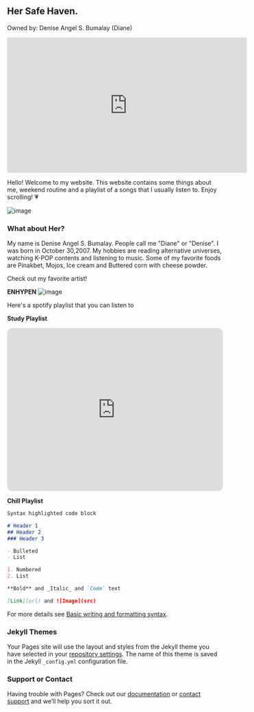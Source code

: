 ## Her Safe Haven.

Owned by: Denise Angel S. Bumalay (Diane)

<iframe width="560" height="315" src="https://www.youtube.com/embed/QZqD_Fme6xg" title="YouTube video player" frameborder="0" allow="accelerometer; autoplay; clipboard-write; encrypted-media; gyroscope; picture-in-picture" allowfullscreen></iframe>

Hello! Welcome to my website. This website contains some things about me, weekend routine and a playlist of a songs that I usually listen to. Enjoy scrolling! 💗

![image](https://user-images.githubusercontent.com/97162233/161942209-0da4ddb1-c7e2-402c-b4b3-a89182903d9f.png)



### What about Her?

My name is Denise Angel S. Bumalay. People call me "Diane" or "Denise". I was born in October 30,2007. My hobbies are reading alternative universes, watching K-POP contents and listening to music. Some of my favorite foods are Pinakbet, Mojos, Ice cream and Buttered corn with cheese powder. 

Check out my favorite artist! 

**ENHYPEN**
![image](https://user-images.githubusercontent.com/97162233/161955321-cd68fd32-3160-49a6-b500-762a8c3f715e.png)

Here's a spotify playlist that you can listen to

**Study Playlist**

<iframe style="border-radius:12px" src="https://open.spotify.com/embed/playlist/1KhCwVUpjOWVJocCioCQDs?utm_source=generator" width="100%" height="380" frameBorder="0" allowfullscreen="" allow="autoplay; clipboard-write; encrypted-media; fullscreen; picture-in-picture"></iframe>

**Chill Playlist**





```markdown
Syntax highlighted code block

# Header 1
## Header 2
### Header 3

- Bulleted
- List

1. Numbered
2. List

**Bold** and _Italic_ and `Code` text

[Link](url) and ![Image](src)
```

For more details see [Basic writing and formatting syntax](https://docs.github.com/en/github/writing-on-github/getting-started-with-writing-and-formatting-on-github/basic-writing-and-formatting-syntax).

### Jekyll Themes

Your Pages site will use the layout and styles from the Jekyll theme you have selected in your [repository settings](https://github.com/enhasparcel/enhasparcel.github.io/settings/pages). The name of this theme is saved in the Jekyll `_config.yml` configuration file.

### Support or Contact

Having trouble with Pages? Check out our [documentation](https://docs.github.com/categories/github-pages-basics/) or [contact support](https://support.github.com/contact) and we’ll help you sort it out.
